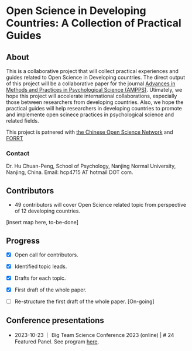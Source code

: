 # Open Science in Developing Countries: A Collection of Practical Guides

## About
This is a collaborative project that will collect practical experiences and guides related to Open Science in Developing countries. The direct output of this project will be a collaborative paper for the journal [Advances in Methods and Practices in Psychological Science (AMPPS)](https://www.psychologicalscience.org/publications/ampps). Utimately, we hope this project will accelerate international collaborations, especially those between researchers from developing countries. Also, we hope the practical guides will help researchers in developing countries to promote and implemente open scinece practices in psychological science and related fields. 

This project is patnered with [the Chinese Open Science Network](https://open-sci.cn/) and [FORRT](https://forrt.org/)

### Contact
Dr. Hu Chuan-Peng, School of Psychology, Nanjing Normal University, Nanjing, China. Email: hcp4715 AT hotmail DOT com.

## Contributors

- 49 contributors will cover Open Science related topic from perspective of 12 developing countries.

[insert map here, to-be-done]


## Progress

- [x] Open call for contributors.

- [x] Identified topic leads.

- [x] Drafts for each topic.

- [x] First draft of the whole paper.

- [ ] Re-structure the first draft of the whole paper. [On-going]

## Conference presentations
- 2023-10-23 ｜ Big Team Science Conference 2023 (online) | # 24 Featured Panel. See program [here](https://bigteamscienceconference.github.io/program/).
